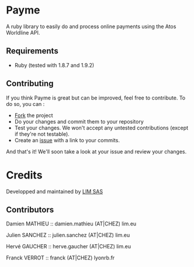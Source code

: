 # Payme

A ruby library to easily do and process online payments using the Atos Worldline API.

Requirements
------------

* Ruby (tested with 1.8.7 and 1.9.2)

Contributing
------------

If you think Payme is great but can be improved, feel free to contribute.
To do so, you can :

* [Fork](http://help.github.com/forking/) the project
* Do your changes and commit them to your repository
* Test your changes. We won't accept any untested contributions (except if they're not testable).
* Create an [issue](http://github.com/LIMSAS/payme/issues) with a link to your commits.

And that's it! We'll soon take a look at your issue and review your changes.


# Credits

Developped and maintained by [LIM SAS](http://lim.eu)


## Contributors

Damien MATHIEU :: damien.mathieu (AT|CHEZ) lim.eu

Julien SANCHEZ :: julien.sanchez (AT|CHEZ) lim.eu

Hervé GAUCHER  :: herve.gaucher  (AT|CHEZ) lim.eu

Franck VERROT  :: franck (AT|CHEZ) lyonrb.fr

